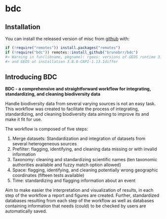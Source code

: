 
<!-- README.md is generated from README.Rmd. Please edit that file -->

# bdc

<!-- badges: start -->
<!-- badges: end -->

## Installation

You can install the released version of misc from
[github](https://github.com/brunobrr/bdc) with:

``` r
if (!require("remotes")) install.packages("remotes")
if (!require("bdc")) remotes::install_github("brunobrr/bdc")
#> Warning in fun(libname, pkgname): rgeos: versions of GEOS runtime 3.8.1-CAPI-1.13.3
#> and GEOS at installation 3.8.0-CAPI-1.13.1differ
```

## Introducing BDC

**BDC - a comprehensive and straightforward workflow for integrating,
standardizing, and cleaning biodiversity data**

Handle biodiversity data from several varying sources is not an easy
task. This workflow was created to facilitate the process of
integrating, standardizing, and cleaning biodiversity data aiming to
improve its and make it fit for use.

The workflow is composed of five steps:

1.  Merge datasets: Standardization and integration of datasets from
    several heterogeneous sources
2.  Prefilter: flagging, identifying, and cleaning data missing or with
    invalid information
3.  Taxonomy: cleaning and standardizing scientific names (ten taxonomic
    authorities available and fuzzy match option allowed)
4.  Space: flagging, identifying, and cleaning potentially wrong
    geographic coordinates (fifteen tests available)
5.  Time: standardizing and flagging information about an event

Aim to make easier the interpretation and visualization of results, in
each step of the workflow a report and figures are created. Further,
standardized databases resulting from each step of the workflow as well
as databases containing information that needs (could) to be checked by
users are automatically saved.
